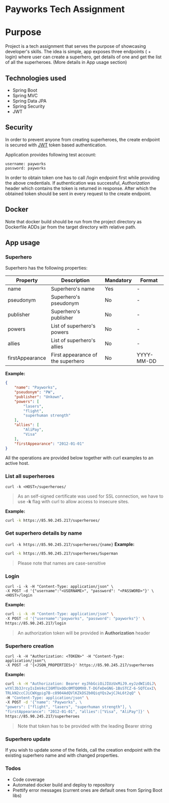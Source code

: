 # Payworks Tech Assignment
# Purpose
Project is a tech assignment that serves the purpose of showcasing developer's skills.
The idea is simple, app exposes three endpoints ( + login) where user can create a superhero, get details of one and get the list of all the superheroes. (More details in App usage section)

## Technologies used
* Spring Boot
* Spring MVC
* Spring Data JPA
* Spring Security
* JWT

## Security
In order to prevent anyone from creating superheroes, the create endpoint is secured with [JWT](https://jwt.io/introduction/) token based authentication.

Application provides following test account:
```
username: payworks
password: payworks
```

In order to obtain token one has to call /login endpoint first while providing the above credentials.
If authentication was successful, _Authorization_ header which contains the token is returned in response.
After which the obtained token should be sent in every request to the create endpoint.

## Docker
Note that docker build should be run from the project directory as Dockerfile ADDs jar from the target directory with relative path.

## App usage
### Superhero
Superhero has the following properties:

| Property | Description | Mandatory | Format |
| -------- | ----------- | --------- | ------ |
| name | Superhero's name | Yes | - |
| pseudonym | Superhero's pseudonym | No | - |
| publisher | Superhero's publisher | No | - |
| powers | List of superhero's powers | No | - |
| allies | List of superhero's allies | No | - |
| firstAppearance | First appearance of the superhero | No | YYYY-MM-DD |

__Example:__
```json
{
    "name": "Payworks",
    "pseudonym": "PW",
    "publisher": "Unkown",
    "powers": [
        "lasers",
        "flight",
        "superhuman strength"
    ],
    "allies": [
        "AliPay",
        "Visa"
    ],
    "firstAppearance": "2012-01-01"
}
```

All the operations are provided below together with curl examples to an active host.
### List all superheroes
`curl -k <HOST>/superheroes/`
> As an self-signed certificate was used for SSL connection, we have to use __-k__ flag with curl 
> to allow access to insecure sites.

__Example:__
```bash
curl -k https://85.90.245.217/superheroes/
```
### Get superhero details by name
`curl -k https://85.90.245.217/superheroes/{name}`
__Example:__
```bash
curl -k https://85.90.245.217/superheroes/Superman
```
> Please note that names are case-sensitive
### Login
```
curl -i -k -H "Content-Type: application/json" \
-X POST -d '{"username":"<USERNAME>", "password": "<PASSWORD>"}' \
<HOST>/login
```
__Example:__
```bash
curl -i -k -H "Content-Type: application/json" \
-X POST -d '{"username":"payworks", "password": "payworks"}' \
https://85.90.245.217/login
```
> An authorization token will be provided in __Authorization__ header
### Superhero creation
```
curl -k -H "Authorization: <TOKEN>" -H "Content-Type: application/json"\
-X POST -d '{<JSON_PROPERTIES>}' https://85.90.245.217/superheroes
```
__Example:__
```bash
curl -k -H "Authorization: Bearer eyJhbGciOiJIUzUxMiJ9.eyJzdWIiOiJ\
wYXl3b3JrcyIsImV4cCI6MTUxODc0MTQ0MX0.T-DGfeDeGNG-1BsSTCZ-6-SQTCoxI\
TRLkN2ccCJiCWXgpig7B-c8904AdQVlKZkDS2b0QiqYQs2wjCJkL6t2qQ" \ 
-H "Content-Type: application/json" \ 
-X POST -d '{"name": "Payworks", \
"powers": ["flight", "lasers", "superhuman strength"], \
"firstAppearance": "2012-01-01", "allies":["Visa", "AliPay"]}' \
https://85.90.245.217/superheroes
```
> Note that token has to be provided with the leading Bearer string

### Superhero update
If you wish to update some of the fields, call the creation endpoint with the existing superhero name and with changed properties.

### Todos
* Code coverage
* Automated docker build and deploy to repository
* Prettify error messages (current ones are default ones from Spring Boot libs)
